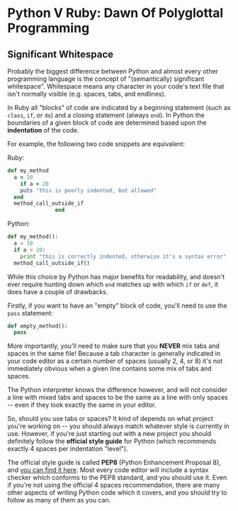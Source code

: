 # Python V Ruby: Dawn Of Polyglottal Programming

## Significant Whitespace
Probably the biggest difference between Python and almost every other programming language is the concept of "(semantically) significant whitespace". Whitespace means any character in your code's text file that isn't normally visible (e.g. spaces, tabs, and endlines).

In Ruby all "blocks" of code are indicated by a beginning statement (such as `class`, `if`, or `do`) and a closing statement (always `end`). In Python the boundaries of a given block of code are determined based upon the **indentation** of the code.

For example, the following two code snippets are equivalent:

Ruby:
```ruby
def my_method
  a = 10
    if a < 20
    puts "this is poorly indented, but allowed"
  end
  method_call_outside_if
               end
```

Python:
```python
def my_method():
  a = 10
  if a < 20:
    print "this is correctly indented, otherwise it's a syntax error"
  method_call_outside_if()
```

While this choice by Python has major benefits for readability, and doesn't ever require hunting down which `end` matches up with which `if` or `def`, it does have a couple of drawbacks.

Firstly, if you want to have an "empty" block of code, you'll need to use the `pass` statement:
```python
def empty_method():
  pass
```

More importantly, you'll need to make sure that you **NEVER** mix tabs and spaces in the same file! Because a tab character is generally indicated in your code editor as a certain number of spaces (usually 2, 4, or 8) it's not immediately obvious when a given line contains some mix of tabs and spaces.

The Python interpreter knows the difference however, and will not consider a line with mixed tabs and spaces to be the same as a line with only spaces -- even if they look exactly the same in your editor.

So, should you use tabs or spaces? It kind of depends on what project you're working on -- you should always match whatever style is currently in use. However, if you're just starting out with a new project you should definitely follow the **official style guide** for Python (which recommends exactly 4 spaces per indentation "level").

The official style guide is called **PEP8** (Python Enhancement Proposal 8), and [you can find it here](https://www.python.org/dev/peps/pep-0008/). Most every code editor will include a syntax checker which conforms to the PEP8 standard, and you should use it. Even if you're not using the official 4 spaces recommendation, there are many other aspects of writing Python code which it covers, and you should try to follow as many of them as you can.

